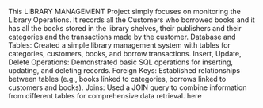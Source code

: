 This LIBRARY MANAGEMENT Project simply focuses on monitoring the Library 
Operations. 
It records all the Customers who borrowed books and it has all the books stored in the library shelves, their publishers and their categories and the transactions made by the customer. 
Database and Tables: Created a simple library management system with tables for categories, customers, books, and borrow transactions.
Insert, Update, Delete Operations: Demonstrated basic SQL operations for inserting, updating, and deleting records.
Foreign Keys: Established relationships between tables (e.g., books linked to categories, borrows linked to customers and books).
Joins: Used a JOIN query to combine information from different tables for comprehensive data retrieval. here 
